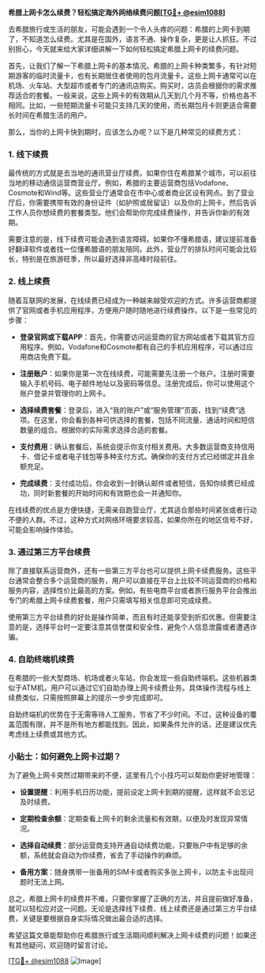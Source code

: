 **希腊上网卡怎么续费？轻松搞定海外网络续费问题[[TG💪+ @esim1088](https://t.me/s/esim1088)]**

去希腊旅行或生活的朋友，可能会遇到一个令人头疼的问题：希腊的上网卡到期了，不知道怎么续费。尤其是在国外，语言不通、操作复杂，更是让人抓狂。不过别担心，今天就来给大家详细讲解一下如何轻松搞定希腊上网卡的续费问题。

首先，让我们了解一下希腊上网卡的基本情况。希腊的上网卡种类繁多，有针对短期游客的临时流量卡，也有长期居住者使用的包月流量卡。这些上网卡通常可以在机场、火车站、大型超市或者专门的通讯店购买。购买时，店员会根据你的需求推荐适合的套餐。一般来说，这些上网卡的有效期从几天到几个月不等，价格也各不相同。比如，一些短期流量卡可能只支持几天的使用，而长期包月卡则更适合需要长时间在希腊生活的用户。

那么，当你的上网卡快到期时，应该怎么办呢？以下是几种常见的续费方式：

### 1. **线下续费**
最传统的方式就是去当地的通讯营业厅续费。如果你住在希腊某个城市，可以前往当地的移动通信运营商营业厅。例如，希腊的主要运营商包括Vodafone、Cosmote和Wind等。这些营业厅通常会在市中心或者商业区设有网点。到了营业厅后，你需要携带有效的身份证件（如护照或居留证）以及你的上网卡，然后告诉工作人员你想续费的套餐类型。他们会帮助你完成续费操作，并告诉你新的有效期。

需要注意的是，线下续费可能会遇到语言障碍。如果你不懂希腊语，建议提前准备好翻译软件或者找一位懂希腊语的朋友陪同。此外，营业厅的排队时间可能会比较长，特别是在旅游旺季，所以最好选择非高峰时段前往。

### 2. **线上续费**
随着互联网的发展，在线续费已经成为一种越来越受欢迎的方式。许多运营商都提供了官网或者手机应用程序，方便用户随时随地进行续费操作。以下是一些常见的步骤：

- **登录官网或下载APP**：首先，你需要访问运营商的官方网站或者下载其官方应用程序。例如，Vodafone和Cosmote都有自己的手机应用程序，可以通过应用商店免费下载。
  
- **注册账户**：如果你是第一次在线续费，可能需要先注册一个账户。注册时需要输入手机号码、电子邮件地址以及密码等信息。注册完成后，你可以使用这个账户登录并管理你的上网卡。

- **选择续费套餐**：登录后，进入“我的账户”或“服务管理”页面，找到“续费”选项。在这里，你会看到各种可供选择的套餐，包括不同流量、通话时间和短信数量的组合。根据你的实际需求选择合适的套餐。

- **支付费用**：确认套餐后，系统会提示你支付相关费用。大多数运营商支持信用卡、借记卡或者电子钱包等多种支付方式。确保你的支付方式已经绑定并且余额充足。

- **完成续费**：支付成功后，你会收到一封确认邮件或者短信，告知你续费已经成功，同时新套餐的开始时间和有效期也会一并通知你。

在线续费的优点是方便快捷，无需亲自跑营业厅，尤其适合那些时间紧张或者行动不便的人群。不过，这种方式对网络环境要求较高，如果你所在的地区信号不好，可能会影响操作体验。

### 3. **通过第三方平台续费**
除了直接联系运营商外，还有一些第三方平台也可以提供上网卡续费服务。这些平台通常会整合多个运营商的服务，用户可以直接在平台上比较不同运营商的价格和服务内容，选择性价比最高的方案。例如，有些电商平台或者旅行服务平台会推出专门的希腊上网卡续费套餐，用户只需填写相关信息即可完成续费。

使用第三方平台续费的好处是操作简单，而且有时还能享受到折扣优惠。但需要注意的是，选择平台时一定要注意其信誉度和安全性，避免个人信息泄露或者遭遇诈骗。

### 4. **自助终端机续费**
在希腊的一些大型商场、机场或者火车站，你会发现一些自助终端机。这些机器类似于ATM机，用户可以通过它们自助办理上网卡续费业务。具体操作流程与线上续费类似，只需按照屏幕上的提示一步步完成即可。

自助终端机的优势在于无需等待人工服务，节省了不少时间。不过，这种设备的覆盖范围有限，并不是所有地方都能找到。因此，如果条件允许的话，还是建议优先考虑线上续费或其他方式。

### 小贴士：如何避免上网卡过期？
为了避免上网卡突然过期带来的不便，这里有几个小技巧可以帮助你更好地管理：

- **设置提醒**：利用手机日历功能，提前设定上网卡到期的提醒，这样就不会忘记及时续费。
  
- **定期检查余额**：定期查看上网卡的剩余流量和有效期，以便及时发现异常情况。

- **选择自动续费**：部分运营商支持开通自动续费功能，只要账户中有足够的余额，系统就会自动为你续费，省去了手动操作的麻烦。

- **备用方案**：随身携带一张备用的SIM卡或者购买多张上网卡，以防主卡出现问题时无法上网。

总之，希腊上网卡的续费并不难，只要你掌握了正确的方法，并且提前做好准备，就可以轻松应对这一问题。无论是选择线下续费、线上续费还是通过第三方平台续费，关键是要根据自身实际情况做出最合适的选择。

希望这篇文章能帮助你在希腊旅行或生活期间顺利解决上网卡续费的问题！如果还有其他疑问，欢迎随时留言讨论。

[[TG💪+ @esim1088](https://t.me/s/esim1088) ![Image](https://i.postimg.cc/4NQfJmqS/Snipaste-2025-05-13-00-14-12.png)]